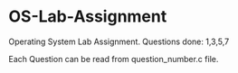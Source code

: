 # OS-Lab-Assignment
Operating System Lab Assignment. Questions done: 1,3,5,7

Each Question can be read from question_number.c file.
 
